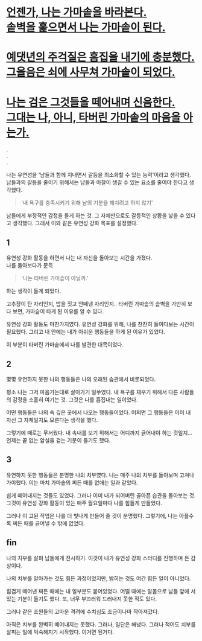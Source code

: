 <head>
<style>
    h1, h2, h3, h4, h5, h6 {
        border-bottom: none;
    }
</style>
</head>

# [언젠가, 나는 가마솥을 바라본다.<br>솥벽을 훑으면서 나는 가마솥이 된다.](#1)

# [예댓년의 주걱질은 흠집을 내기에 충분했다.<br>그을음은 쇠에 사무쳐 가마솥이 되었다.](#2)

# [나는 검은 그것들을 떼어내며 신음한다. <br> 그대는 나, 아니, 타버린 가마솥의 마음을 아는가.](#3)

.<br>
.<br>
.<br>

나는 유연성을 '남들과 함께 지내면서 갈등을 최소화할 수 있는 능력'이라고 생각했다. 남들과의 갈등을 줄이기 위해서는 남들과 마찰이 생길 수 있는 요소를 줄여야 한다고 생각했다.

> '내 욕구를 충족시키기 위해 남의 기분을 해치려고 하지 않기'

남들에게 부정적인 감정을 들게 하는 것. 그 자체만으로도 갈등적인 상황을 낳을 수 있다고 생각했다. 그래서 이와 같은 유연성 강화 목표를 설정했다.

## 1

유연성 강화 활동을 하면서 나는 내 자신을 돌아보는 시간을 가졌다.
<br>나를 돌아보다가 문득

> '나는 타버린 가마솥이 아닐까.'

하는 생각이 들게 되었다.

고추장이 탄 자리인지, 밥을 짓고 안떼낸 자리인지.. 타버린 가마솥의 솥벽을 가만히 보다 보면, 가마솥이 타게 된 이유를 알 수 있다. 

유연성 강화 활동도 마찬가지였다. 유연성 강화를 위해, 나를 찬찬히 들여다보는 시간이 필요했다. 그리고 내 안에는 내가 아쉬운 행동들을 하게 된 이유가 있었다.

이 부분이 타버린 가마솥에서 나를 발견한 대목이었다.

## 2

몇몇 유연하지 못한 나의 행동들은 나의 오래된 습관에서 비롯되었다.

평소 나는 그저 마음가는대로 살아가기 일쑤였다. 내 욕구를 채우기 위해서 다른 사람들의 감정을 소홀히 여기는 것. 그것은 나를 흠집내는 일이었다.

어떤 행동들은 나의 속 깊은 곳에서 나오는 행동들이었다. 어쩌면 그 행동들은 이미 내 자신 그 자체일지도 모른다는 생각을 했다.

그렇기에 때로는 무서웠다. 내 속내를 보기 위해서는 어디까지 긁어내야 하는 것일지... 언제는 끝 없는 암실을 걷는 기분이 들기도 했다.

## 3

유연하지 못한 행동들은 분명한 나의 치부였다. 나는 매주 나의 치부를 돌아보며 고쳐나가야했다. 이는 마치 가마솥의 찌든 때를 없애는 일과 같았다.

쉽게 떼어내지는 것들도 있었다. 그러나 이미 내가 되어버린 골아픈 습관을 돌아보는 것. 그것이 유연성 강화 활동이 있는 매주 월요일마다 나를 힘들게 만들었다.

그러나 이 고된 작업은 나를 더 빛나게 만들어 줄 것이 분명했다. 그렇기에, 나는 아플수록 찌든 때를 긁어낼 수 밖에 없었다.

## fin

나의 치부를 살펴 남들에게 전시하기. 이것이 내가 유연성 강화 스터디를 진행하며 든 감상이다.

나의 치부를 알아가는 것도 힘든 과정이었지만, 밝히는 것도 여간 힘든 일이 아니었다. 

힘겹게 떼어낸 찌든 때에는 내 일부분도 붙어있었다. 어떨 때에는 알몸으로 남들 앞에 서있는 기분이 들기도 했다. 또, 너무 부끄러워 드러내지 못한 적도 있다.

그러나 같은 조원들의 고마운 격려에 수치심도 조금이나마 작아져갔다.

아직은 치부를 완벽히 떼어내지는 못했다. 그러나, 일단은 해냈다. 그러나 적어도 치부를 살피는 일에 익숙해지기 시작했다. 이거면 된거다. 